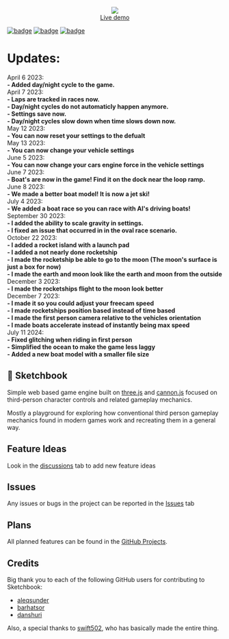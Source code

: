 <p align="center">
	<a href="https://sketchbook2.glitch.me"><img src="./thumbnail.png"></a>
	<br>
	<a href="https://sketchbook2.glitch.me">Live demo</a>
	<br>
</p>

[![badge](https://img.shields.io/npm/v/sketchbook?style=flat-square)](https://www.npmjs.com/package/sketchbook)
[![badge](https://img.shields.io/travis/swift502/sketchbook?style=flat-square)](https://travis-ci.org/swift502/Sketchbook)
[![badge](https://img.shields.io/discord/730763393325334628?label=discord&style=flat-square)](https://discord.gg/fGuEqCe)
# Updates:

<div>April 6 2023:<br/>
	<b>- Added day/night cycle to the game.</b>
	</div>
	<div>
April 7 2023:<br/>
	<b>
- Laps are tracked in races now.<br/>
- Day/night cycles do not automaticly happen anymore.<br/>
- Settings save now.<br/>
- Day/night cycles slow down when time slows down now.
	</b>
	</div>
May 12 2023:<br/>
	<b>- You can now reset your settings to the defualt</b>
	<br/>
	<div>
May 13 2023:<br/>
	<b>- You can now change your vehicle settings</b>
	</div>
	<div>
June 5 2023:<br/>
	<b>- You can now change your cars engine force in the vehicle settings</b>
	<br/>
	</div>
	<div>
June 7 2023:<br/>
	<b>- Boat's are now in the game! Find it on the dock near the loop ramp.</b>
	<br/>
	</div>
 <div>
June 8 2023:
	<br/>
	<b>- We made a better boat model! It is now a jet ski!</b>
	<br/>
 </div>
July 4 2023:
<br/>
<b>- We added a boat race so you can race with AI's driving boats!</b>
<br/>
September 30 2023:
<br/>
<b>- I added the ability to scale gravity in settings.<br/>
- I fixed an issue that occurred in in the oval race scenario.
</b>
<br/>
October 22 2023:
<br/>
<b>- I added a rocket island with a launch pad<br/>
- I added a not nearly done rocketship<br/>
- I made the rocketship be able to go to the moon (The moon's surface is just a box for now)<br/>
- I made the earth and moon look like the earth and moon from the outside
</b>
<br/>
December 3 2023:
<br/>
<b>- I made the rocketships flight to the moon look better</b>
<br/>
December 7 2023:
<br/>
<b>- I made it so you could adjust your freecam speed</b>
<br/>
<b>- I made rocketships position based instead of time based</b>
<br/>
<b>- I made the first person camera relative to the vehicles orientation</b>
<br/>
<b>- I made boats accelerate instead of instantly being max speed</b>
<br/>
July 11 2024:
<br/>
<b>- Fixed glitching when riding in first person</b>
<br/>
<b>- Simplified the ocean to make the game less laggy</b>
<br/>
<b>- Added a new boat model with a smaller file size</b>

## 📒 Sketchbook
Simple web based game engine built on [three.js](https://github.com/mrdoob/three.js) and [cannon.js](https://github.com/schteppe/cannon.js) focused on third-person character controls and related gameplay mechanics.

Mostly a playground for exploring how conventional third person gameplay mechanics found in modern games work and recreating them in a general way.
## Feature Ideas
Look in the [discussions](https://github.com/Inthenew/Sketchbook/discussions) tab to add new feature ideas
## Issues
Any issues or bugs in the project can be reported in the [Issues](https://github.com/Inthenew/Sketchbook/issues) tab
## Plans
All planned features can be found in the [GitHub Projects](https://github.com/Inthenew/Sketchbook/projects?query=is%3Aopen).
## Credits
Big thank you to each of the following GitHub users for contributing to Sketchbook:
- [aleqsunder](https://github.com/aleqsunder)
- [barhatsor](https://github.com/barhatsor)
- [danshuri](https://github.com/danshuri)

Also, a special thanks to [swift502](https://github.com/swift502), who has basically made the entire thing.
